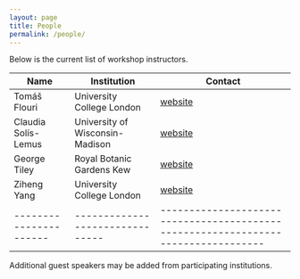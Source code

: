 ```yaml
---
layout: page
title: People
permalink: /people/
---
```


Below is the current list of workshop instructors.

| Name                 |Institution                    | Contact                                                                         |
|----------------------|-------------------------------|---------------------------------------------------------------------------------|
| Tomáš Flouri         |University College London      | [website](https://www.ucl.ac.uk/biosciences/people/dr-thomas-flouris)           |
| Claudia Solís-Lemus  |University of Wisconsin-Madison| [website](https://solislemuslab.github.io/)                                     |
| George Tiley         |Royal Botanic Gardens Kew      | [website](https://gtiley.github.io/)                                            |
| Ziheng Yang          |University College London      | [website](http://abacus.gene.ucl.ac.uk/)                                        |
|----------------------|-------------------------------|---------------------------------------------------------------------------------|


Additional guest speakers may be added from participating institutions.